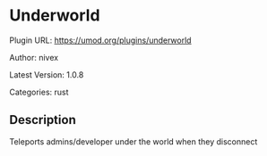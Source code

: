 # Underworld

Plugin URL: https://umod.org/plugins/underworld

Author: nivex

Latest Version: 1.0.8

Categories: rust

## Description

Teleports admins/developer under the world when they disconnect
